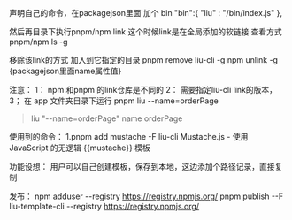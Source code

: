 声明自己的命令，在packagejson里面 加个 bin
"bin":{
    "liu" : "/bin/index.js"
  },

然后再目录下执行pnpm/npm link 
这个时候link是在全局添加的软链接
查看方式
pnpm/npm ls -g

移除该link的方式
加入到它指定的目录 pnpm remove liu-cli -g
npm unlink -g {packagejson里面name属性值}

注意：
1： npm 和pnpm 的link仓库是不同的
2： 需要指定liu-cli link的版本， 
3； 在 app 文件夹目录下运行
pnpm liu --name=orderPage
> liu "--name=orderPage"
name orderPage

使用到的命令：
 1.pnpm add mustache -F liu-cli 
 Mustache.js - 使用 JavaScript 的无逻辑 {{mustache}} 模板

功能设想：
用户可以自己创建模板，保存到本地，这边添加个路径记录，直接复制

发布：
npm adduser --registry https://registry.npmjs.org/
pnpm publish --F liu-template-cli --registry https://registry.npmjs.org/